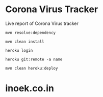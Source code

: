 # Corona Virus Tracker

Live report of Corona Virus tracker

``mvn resolve:dependency``

``mvn clean install``

``heroku login``

``heroku git:remote -a name``

``mvn clean heroku:deploy``

# inoek.co.in
